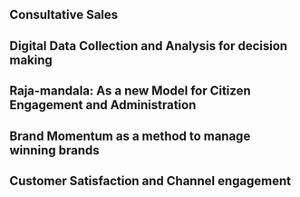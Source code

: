 
## Consultative Sales

## Digital Data Collection and Analysis for decision making

## Raja-mandala: As a new Model for Citizen Engagement and Administration 

## Brand Momentum as a method to manage winning brands

## Customer Satisfaction and Channel engagement 